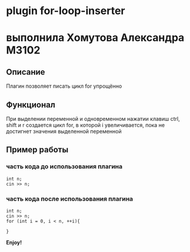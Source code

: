 # plugin for-loop-inserter
# выполнила Хомутова Александра М3102

## Описание

Плагин позволяет писать цикл for упрощённо

## Функционал

При выделении переменной и одновременном нажатии клавиш ctrl, shift и r создается цикл for, в которой i увеличивается, пока не достигнет значения выделенной переменной

## Пример работы

### часть кода до использования плагина
    
    int n;
    cin >> n;

### часть кода после использования плагина

    int n;
    cin >> n;
    for (int i = 0, i < n, ++i){

    }


**Enjoy!**
